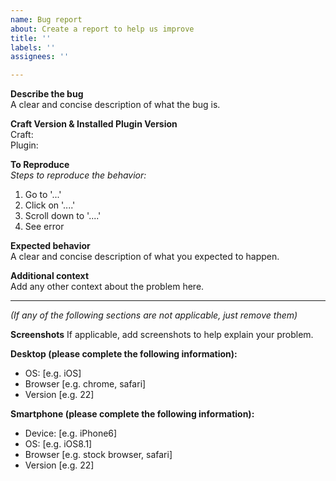 ```yaml
---	
name: Bug report	
about: Create a report to help us improve	
title: ''	
labels: ''	
assignees: ''	

---
```


**Describe the bug**  
A clear and concise description of what the bug is.

**Craft Version & Installed Plugin Version**  
Craft:   
Plugin: 

**To Reproduce**  
_Steps to reproduce the behavior:_
1. Go to '...'
2. Click on '....'
3. Scroll down to '....'
4. See error

**Expected behavior**  
A clear and concise description of what you expected to happen.

**Additional context**  
Add any other context about the problem here.

----
_(If any of the following sections are not applicable, just remove them)_

**Screenshots**
If applicable, add screenshots to help explain your problem.

**Desktop (please complete the following information):**
 - OS: [e.g. iOS]
 - Browser [e.g. chrome, safari]
 - Version [e.g. 22]

**Smartphone (please complete the following information):**
 - Device: [e.g. iPhone6]
 - OS: [e.g. iOS8.1]
 - Browser [e.g. stock browser, safari]
 - Version [e.g. 22]



